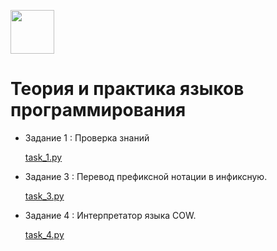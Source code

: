 <p align="left"><img src="https://isu.ru/system/modules/ru.isu.siteabsorption/resources/img/svg/ny_logo.svg" width="70"></p>

# Теория и практика языков программирования 

- Задание 1 : Проверка знаний

  <a href="https://github.com/DaniilZverev/langProg/blob/master/task_1.py" targer="_blank">task_1.py</a>

- Задание 3 : Перевод префиксной нотации в инфиксную.

  <a href="https://github.com/DaniilZverev/langProg/blob/master/task_3.py" targer="_blank">task_3.py</a>

- Задание 4 : Интерпретатор языка COW.

  <a href="https://github.com/DaniilZverev/langProg/blob/master/task_4.py" targer="_blank">task_4.py</a>
